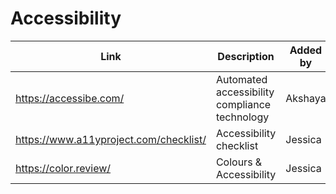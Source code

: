 # Accessibility

| Link | Description | Added by |
| ---- | ----------- | -------- |
| https://accessibe.com/ | Automated accessibility compliance technology | Akshaya |
| https://www.a11yproject.com/checklist/ | Accessibility checklist | Jessica |
| https://color.review/ | Colours & Accessibility | Jessica |
